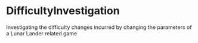 DifficultyInvestigation
=======================

Investigating the difficulty changes incurred by changing the parameters of a Lunar Lander related game
